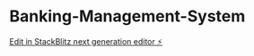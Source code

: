 # Banking-Management-System

[Edit in StackBlitz next generation editor ⚡️](https://stackblitz.com/~/github.com/abizer007/Banking-Management-System)